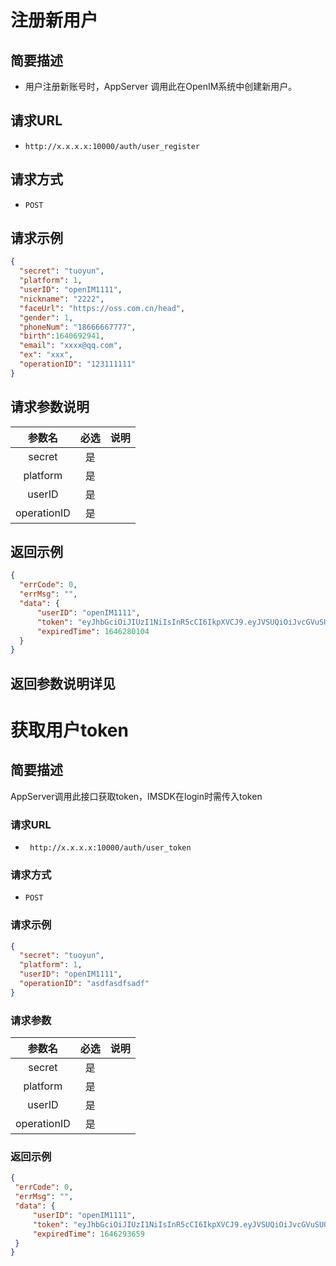 # **注册新用户**

## **简要描述**

 - 用户注册新账号时，AppServer 调用此在OpenIM系统中创建新用户。

## **请求URL**


 - `http://x.x.x.x:10000/auth/user_register`


## **请求方式**


 - `POST`

## **请求示例**

  ```json
 {
    "secret": "tuoyun",
    "platform": 1,
    "userID": "openIM1111",
    "nickname": "2222",
    "faceUrl": "https://oss.com.cn/head", 
    "gender": 1,
    "phoneNum": "18666667777",
    "birth":1640692941,
    "email": "xxxx@qq.com",
    "ex": "xxx",
    "operationID": "123111111"
}
  ```

## **请求参数说明**

|   参数名    | 必选 | 说明 |
| :---------: | :--: | :--- |
|   secret    |  是  |      |
|  platform   |  是  |      |
|   userID    |  是  |      |
| operationID |  是  |      |

## **返回示例**

  ```json
{
    "errCode": 0,
    "errMsg": "",
    "data": {
        "userID": "openIM1111",
        "token": "eyJhbGciOiJIUzI1NiIsInR5cCI6IkpXVCJ9.eyJVSUQiOiJvcGVuSU0xMTExIiwiUGxhdGZvcm0iOiJJT1MiLCJleHAiOjE2NDYyODAxMDQsIm5iZiI6MTY0NTY3NTMwNCwiaWF0IjoxNjQ1Njc1MzA0fQ.xhqmRBC3XpMwMQL2i3sRh6JArRZg1PFjFjRl9N1Kc9o",
        "expiredTime": 1646280104
    }
}
  ```

  ## **返回参数**说明详见

# **获取用户token**

## **简要描述**

AppServer调用此接口获取token，IMSDK在login时需传入token

### **请求URL**

-  ` http://x.x.x.x:10000/auth/user_token`


### **请求方式**

 -  `POST`

  ### **请求示例**

  ```json
 {
    "secret": "tuoyun",
    "platform": 1,
    "userID": "openIM1111",
    "operationID": "asdfasdfsadf"
}
  ```

### **请求参数**

|   参数名    | 必选 | 说明 |
| :---------: | :--: | :--- |
|   secret    |  是  |      |
|  platform   |  是  |      |
|   userID    |  是  |      |
| operationID |  是  |      |

### **返回示例**

   ```json
{
    "errCode": 0,
    "errMsg": "",
    "data": {
        "userID": "openIM1111",
        "token": "eyJhbGciOiJIUzI1NiIsInR5cCI6IkpXVCJ9.eyJVSUQiOiJvcGVuSU0xMTExIiwiUGxhdGZvcm0iOiJJT1MiLCJleHAiOjE2NDYyOTM2NTksIm5iZiI6MTY0NTY4ODg1OSwiaWF0IjoxNjQ1Njg4ODU5fQ.C5v6RS6yAPh0-4ZeQHmKon1rwC2GmZfc09xYoi67SOM",
        "expiredTime": 1646293659
    }
}
   ```

   ### 

